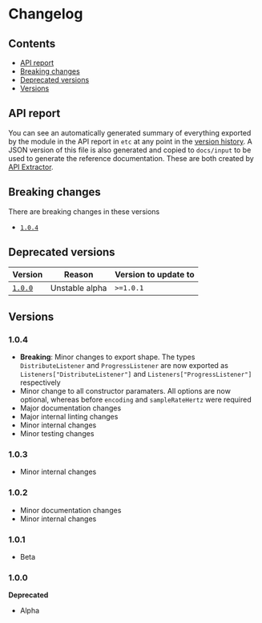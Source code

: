 # Changelog

## Contents

- [API report](#api-report)
- [Breaking changes](#breaking-changes)
- [Deprecated versions](#deprecated-versions)
- [Versions](#versions)

## API report

You can see an automatically generated summary of everything exported by the module in the API report in `etc` at any point in the [version history](https://github.com/EmmaGoodliffe/transcribe-stt/releases). A JSON version of this file is also generated and copied to `docs/input` to be used to generate the reference documentation. These are both created by [API Extractor](https://api-extractor.com/).

## Breaking changes

There are breaking changes in these versions

- [`1.0.4`](#104)

## Deprecated versions

| Version         | Reason         | Version to update to |
| --------------- | -------------- | -------------------- |
| [`1.0.0`](#100) | Unstable alpha | `>=1.0.1`            |

## Versions

### 1.0.4

- **Breaking**: Minor changes to export shape. The types `DistributeListener` and `ProgressListener` are now exported as `Listeners["DistributeListener"]` and `Listeners["ProgressListener"]` respectively
- Minor change to all constructor paramaters. All options are now optional, whereas before `encoding` and `sampleRateHertz` were required
- Major documentation changes
- Major internal linting changes
- Minor internal changes
- Minor testing changes

### 1.0.3

- Minor internal changes

### 1.0.2

- Minor documentation changes
- Minor internal changes

### 1.0.1

- Beta

### 1.0.0

**Deprecated**

- Alpha
